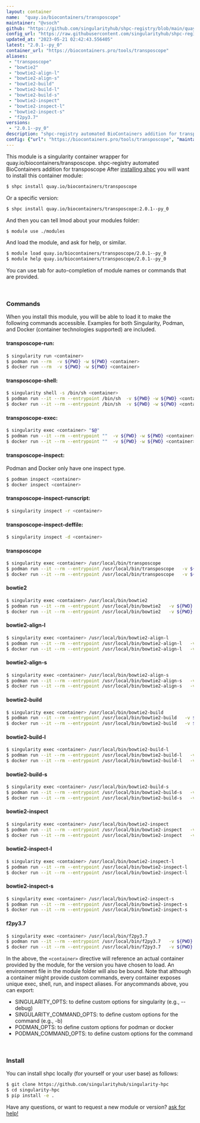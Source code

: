 ```yaml
---
layout: container
name:  "quay.io/biocontainers/transposcope"
maintainer: "@vsoch"
github: "https://github.com/singularityhub/shpc-registry/blob/main/quay.io/biocontainers/transposcope/container.yaml"
config_url: "https://raw.githubusercontent.com/singularityhub/shpc-registry/main/quay.io/biocontainers/transposcope/container.yaml"
updated_at: "2023-05-21 02:42:43.556405"
latest: "2.0.1--py_0"
container_url: "https://biocontainers.pro/tools/transposcope"
aliases:
 - "transposcope"
 - "bowtie2"
 - "bowtie2-align-l"
 - "bowtie2-align-s"
 - "bowtie2-build"
 - "bowtie2-build-l"
 - "bowtie2-build-s"
 - "bowtie2-inspect"
 - "bowtie2-inspect-l"
 - "bowtie2-inspect-s"
 - "f2py3.7"
versions:
 - "2.0.1--py_0"
description: "shpc-registry automated BioContainers addition for transposcope"
config: {"url": "https://biocontainers.pro/tools/transposcope", "maintainer": "@vsoch", "description": "shpc-registry automated BioContainers addition for transposcope", "latest": {"2.0.1--py_0": "sha256:f3de42cc97feb93bff6ca66be208ecee91e3751ab9006423247f9af3528dad00"}, "tags": {"2.0.1--py_0": "sha256:f3de42cc97feb93bff6ca66be208ecee91e3751ab9006423247f9af3528dad00"}, "docker": "quay.io/biocontainers/transposcope", "aliases": {"transposcope": "/usr/local/bin/transposcope", "bowtie2": "/usr/local/bin/bowtie2", "bowtie2-align-l": "/usr/local/bin/bowtie2-align-l", "bowtie2-align-s": "/usr/local/bin/bowtie2-align-s", "bowtie2-build": "/usr/local/bin/bowtie2-build", "bowtie2-build-l": "/usr/local/bin/bowtie2-build-l", "bowtie2-build-s": "/usr/local/bin/bowtie2-build-s", "bowtie2-inspect": "/usr/local/bin/bowtie2-inspect", "bowtie2-inspect-l": "/usr/local/bin/bowtie2-inspect-l", "bowtie2-inspect-s": "/usr/local/bin/bowtie2-inspect-s", "f2py3.7": "/usr/local/bin/f2py3.7"}}
---
```


This module is a singularity container wrapper for quay.io/biocontainers/transposcope.
shpc-registry automated BioContainers addition for transposcope
After [installing shpc](#install) you will want to install this container module:


```bash
$ shpc install quay.io/biocontainers/transposcope
```

Or a specific version:

```bash
$ shpc install quay.io/biocontainers/transposcope:2.0.1--py_0
```

And then you can tell lmod about your modules folder:

```bash
$ module use ./modules
```

And load the module, and ask for help, or similar.

```bash
$ module load quay.io/biocontainers/transposcope/2.0.1--py_0
$ module help quay.io/biocontainers/transposcope/2.0.1--py_0
```

You can use tab for auto-completion of module names or commands that are provided.

<br>

### Commands

When you install this module, you will be able to load it to make the following commands accessible.
Examples for both Singularity, Podman, and Docker (container technologies supported) are included.

#### transposcope-run:

```bash
$ singularity run <container>
$ podman run --rm  -v ${PWD} -w ${PWD} <container>
$ docker run --rm  -v ${PWD} -w ${PWD} <container>
```

#### transposcope-shell:

```bash
$ singularity shell -s /bin/sh <container>
$ podman run --it --rm --entrypoint /bin/sh  -v ${PWD} -w ${PWD} <container>
$ docker run --it --rm --entrypoint /bin/sh  -v ${PWD} -w ${PWD} <container>
```

#### transposcope-exec:

```bash
$ singularity exec <container> "$@"
$ podman run --it --rm --entrypoint ""  -v ${PWD} -w ${PWD} <container> "$@"
$ docker run --it --rm --entrypoint ""  -v ${PWD} -w ${PWD} <container> "$@"
```

#### transposcope-inspect:

Podman and Docker only have one inspect type.

```bash
$ podman inspect <container>
$ docker inspect <container>
```

#### transposcope-inspect-runscript:

```bash
$ singularity inspect -r <container>
```

#### transposcope-inspect-deffile:

```bash
$ singularity inspect -d <container>
```


#### transposcope

```bash
$ singularity exec <container> /usr/local/bin/transposcope
$ podman run --it --rm --entrypoint /usr/local/bin/transposcope   -v ${PWD} -w ${PWD} <container> -c " $@"
$ docker run --it --rm --entrypoint /usr/local/bin/transposcope   -v ${PWD} -w ${PWD} <container> -c " $@"
```


#### bowtie2

```bash
$ singularity exec <container> /usr/local/bin/bowtie2
$ podman run --it --rm --entrypoint /usr/local/bin/bowtie2   -v ${PWD} -w ${PWD} <container> -c " $@"
$ docker run --it --rm --entrypoint /usr/local/bin/bowtie2   -v ${PWD} -w ${PWD} <container> -c " $@"
```


#### bowtie2-align-l

```bash
$ singularity exec <container> /usr/local/bin/bowtie2-align-l
$ podman run --it --rm --entrypoint /usr/local/bin/bowtie2-align-l   -v ${PWD} -w ${PWD} <container> -c " $@"
$ docker run --it --rm --entrypoint /usr/local/bin/bowtie2-align-l   -v ${PWD} -w ${PWD} <container> -c " $@"
```


#### bowtie2-align-s

```bash
$ singularity exec <container> /usr/local/bin/bowtie2-align-s
$ podman run --it --rm --entrypoint /usr/local/bin/bowtie2-align-s   -v ${PWD} -w ${PWD} <container> -c " $@"
$ docker run --it --rm --entrypoint /usr/local/bin/bowtie2-align-s   -v ${PWD} -w ${PWD} <container> -c " $@"
```


#### bowtie2-build

```bash
$ singularity exec <container> /usr/local/bin/bowtie2-build
$ podman run --it --rm --entrypoint /usr/local/bin/bowtie2-build   -v ${PWD} -w ${PWD} <container> -c " $@"
$ docker run --it --rm --entrypoint /usr/local/bin/bowtie2-build   -v ${PWD} -w ${PWD} <container> -c " $@"
```


#### bowtie2-build-l

```bash
$ singularity exec <container> /usr/local/bin/bowtie2-build-l
$ podman run --it --rm --entrypoint /usr/local/bin/bowtie2-build-l   -v ${PWD} -w ${PWD} <container> -c " $@"
$ docker run --it --rm --entrypoint /usr/local/bin/bowtie2-build-l   -v ${PWD} -w ${PWD} <container> -c " $@"
```


#### bowtie2-build-s

```bash
$ singularity exec <container> /usr/local/bin/bowtie2-build-s
$ podman run --it --rm --entrypoint /usr/local/bin/bowtie2-build-s   -v ${PWD} -w ${PWD} <container> -c " $@"
$ docker run --it --rm --entrypoint /usr/local/bin/bowtie2-build-s   -v ${PWD} -w ${PWD} <container> -c " $@"
```


#### bowtie2-inspect

```bash
$ singularity exec <container> /usr/local/bin/bowtie2-inspect
$ podman run --it --rm --entrypoint /usr/local/bin/bowtie2-inspect   -v ${PWD} -w ${PWD} <container> -c " $@"
$ docker run --it --rm --entrypoint /usr/local/bin/bowtie2-inspect   -v ${PWD} -w ${PWD} <container> -c " $@"
```


#### bowtie2-inspect-l

```bash
$ singularity exec <container> /usr/local/bin/bowtie2-inspect-l
$ podman run --it --rm --entrypoint /usr/local/bin/bowtie2-inspect-l   -v ${PWD} -w ${PWD} <container> -c " $@"
$ docker run --it --rm --entrypoint /usr/local/bin/bowtie2-inspect-l   -v ${PWD} -w ${PWD} <container> -c " $@"
```


#### bowtie2-inspect-s

```bash
$ singularity exec <container> /usr/local/bin/bowtie2-inspect-s
$ podman run --it --rm --entrypoint /usr/local/bin/bowtie2-inspect-s   -v ${PWD} -w ${PWD} <container> -c " $@"
$ docker run --it --rm --entrypoint /usr/local/bin/bowtie2-inspect-s   -v ${PWD} -w ${PWD} <container> -c " $@"
```


#### f2py3.7

```bash
$ singularity exec <container> /usr/local/bin/f2py3.7
$ podman run --it --rm --entrypoint /usr/local/bin/f2py3.7   -v ${PWD} -w ${PWD} <container> -c " $@"
$ docker run --it --rm --entrypoint /usr/local/bin/f2py3.7   -v ${PWD} -w ${PWD} <container> -c " $@"
```



In the above, the `<container>` directive will reference an actual container provided
by the module, for the version you have chosen to load. An environment file in the
module folder will also be bound. Note that although a container
might provide custom commands, every container exposes unique exec, shell, run, and
inspect aliases. For anycommands above, you can export:

 - SINGULARITY_OPTS: to define custom options for singularity (e.g., --debug)
 - SINGULARITY_COMMAND_OPTS: to define custom options for the command (e.g., -b)
 - PODMAN_OPTS: to define custom options for podman or docker
 - PODMAN_COMMAND_OPTS: to define custom options for the command

<br>

### Install

You can install shpc locally (for yourself or your user base) as follows:

```bash
$ git clone https://github.com/singularityhub/singularity-hpc
$ cd singularity-hpc
$ pip install -e .
```

Have any questions, or want to request a new module or version? [ask for help!](https://github.com/singularityhub/singularity-hpc/issues)